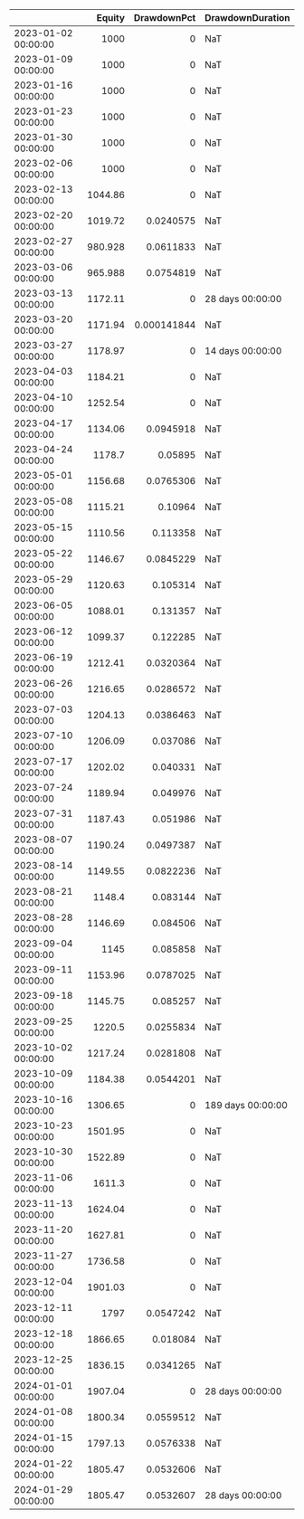 |                     |   Equity |   DrawdownPct | DrawdownDuration   |
|:--------------------|---------:|--------------:|:-------------------|
| 2023-01-02 00:00:00 | 1000     |   0           | NaT                |
| 2023-01-09 00:00:00 | 1000     |   0           | NaT                |
| 2023-01-16 00:00:00 | 1000     |   0           | NaT                |
| 2023-01-23 00:00:00 | 1000     |   0           | NaT                |
| 2023-01-30 00:00:00 | 1000     |   0           | NaT                |
| 2023-02-06 00:00:00 | 1000     |   0           | NaT                |
| 2023-02-13 00:00:00 | 1044.86  |   0           | NaT                |
| 2023-02-20 00:00:00 | 1019.72  |   0.0240575   | NaT                |
| 2023-02-27 00:00:00 |  980.928 |   0.0611833   | NaT                |
| 2023-03-06 00:00:00 |  965.988 |   0.0754819   | NaT                |
| 2023-03-13 00:00:00 | 1172.11  |   0           | 28 days 00:00:00   |
| 2023-03-20 00:00:00 | 1171.94  |   0.000141844 | NaT                |
| 2023-03-27 00:00:00 | 1178.97  |   0           | 14 days 00:00:00   |
| 2023-04-03 00:00:00 | 1184.21  |   0           | NaT                |
| 2023-04-10 00:00:00 | 1252.54  |   0           | NaT                |
| 2023-04-17 00:00:00 | 1134.06  |   0.0945918   | NaT                |
| 2023-04-24 00:00:00 | 1178.7   |   0.05895     | NaT                |
| 2023-05-01 00:00:00 | 1156.68  |   0.0765306   | NaT                |
| 2023-05-08 00:00:00 | 1115.21  |   0.10964     | NaT                |
| 2023-05-15 00:00:00 | 1110.56  |   0.113358    | NaT                |
| 2023-05-22 00:00:00 | 1146.67  |   0.0845229   | NaT                |
| 2023-05-29 00:00:00 | 1120.63  |   0.105314    | NaT                |
| 2023-06-05 00:00:00 | 1088.01  |   0.131357    | NaT                |
| 2023-06-12 00:00:00 | 1099.37  |   0.122285    | NaT                |
| 2023-06-19 00:00:00 | 1212.41  |   0.0320364   | NaT                |
| 2023-06-26 00:00:00 | 1216.65  |   0.0286572   | NaT                |
| 2023-07-03 00:00:00 | 1204.13  |   0.0386463   | NaT                |
| 2023-07-10 00:00:00 | 1206.09  |   0.037086    | NaT                |
| 2023-07-17 00:00:00 | 1202.02  |   0.040331    | NaT                |
| 2023-07-24 00:00:00 | 1189.94  |   0.049976    | NaT                |
| 2023-07-31 00:00:00 | 1187.43  |   0.051986    | NaT                |
| 2023-08-07 00:00:00 | 1190.24  |   0.0497387   | NaT                |
| 2023-08-14 00:00:00 | 1149.55  |   0.0822236   | NaT                |
| 2023-08-21 00:00:00 | 1148.4   |   0.083144    | NaT                |
| 2023-08-28 00:00:00 | 1146.69  |   0.084506    | NaT                |
| 2023-09-04 00:00:00 | 1145     |   0.085858    | NaT                |
| 2023-09-11 00:00:00 | 1153.96  |   0.0787025   | NaT                |
| 2023-09-18 00:00:00 | 1145.75  |   0.085257    | NaT                |
| 2023-09-25 00:00:00 | 1220.5   |   0.0255834   | NaT                |
| 2023-10-02 00:00:00 | 1217.24  |   0.0281808   | NaT                |
| 2023-10-09 00:00:00 | 1184.38  |   0.0544201   | NaT                |
| 2023-10-16 00:00:00 | 1306.65  |   0           | 189 days 00:00:00  |
| 2023-10-23 00:00:00 | 1501.95  |   0           | NaT                |
| 2023-10-30 00:00:00 | 1522.89  |   0           | NaT                |
| 2023-11-06 00:00:00 | 1611.3   |   0           | NaT                |
| 2023-11-13 00:00:00 | 1624.04  |   0           | NaT                |
| 2023-11-20 00:00:00 | 1627.81  |   0           | NaT                |
| 2023-11-27 00:00:00 | 1736.58  |   0           | NaT                |
| 2023-12-04 00:00:00 | 1901.03  |   0           | NaT                |
| 2023-12-11 00:00:00 | 1797     |   0.0547242   | NaT                |
| 2023-12-18 00:00:00 | 1866.65  |   0.018084    | NaT                |
| 2023-12-25 00:00:00 | 1836.15  |   0.0341265   | NaT                |
| 2024-01-01 00:00:00 | 1907.04  |   0           | 28 days 00:00:00   |
| 2024-01-08 00:00:00 | 1800.34  |   0.0559512   | NaT                |
| 2024-01-15 00:00:00 | 1797.13  |   0.0576338   | NaT                |
| 2024-01-22 00:00:00 | 1805.47  |   0.0532606   | NaT                |
| 2024-01-29 00:00:00 | 1805.47  |   0.0532607   | 28 days 00:00:00   |